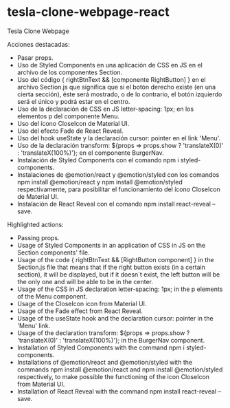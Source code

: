 # tesla-clone-webpage-react
Tesla Clone Webpage

Acciones destacadas:

- Pasar props.
- Uso de Styled Components en una aplicación de CSS en JS en el archivo de los componentes Section.
- Uso del código { rightBtnText && [componente RightButton] }
en el archivo Section.js que significa que si el botón derecho existe (en una cierta sección), éste será mostrado, o de lo contrario, el botón izquierdo será el único y podrá estar en el centro.
- Uso de la declaración de CSS en JS letter-spacing: 1px; en los elementos p del componente Menu.
- Uso del ícono CloseIcon de Material UI.
- Uso del efecto Fade de React Reveal.
- Uso del hook useState y la declaración cursor: pointer en el link 'Menu'.
- Uso de la declaración transform: ${props => props.show ? 'translateX(0)' : 'translateX(100%)'}; en el componente BurgerNav.
- Instalación de Styled Components con el comando npm i styled-components.
- Instalaciones de @emotion/react y @emotion/styled con los comandos npm install @emotion/react y npm install @emotion/styled respectivamente, para posibilitar el funcionamiento del ícono CloseIcon de Material UI.
- Instalación de React Reveal con el comando npm install react-reveal –save.

Highlighted actions:

- Passing props.
- Usage of Styled Components in an application of CSS in JS on the Section components' file.
- Usage of the code { rightBtnText && [RightButton component] }
in the Section.js file that means that if the right button exists (in a certain section), it will be displayed, but if it doesn´t exist, the left button will be the only one and will be able to be in the center.
- Usage of the CSS in JS declaration letter-spacing: 1px; in the p elements of the Menu component.
- Usage of the CloseIcon icon from Material UI.
- Usage of the Fade effect from React Reveal.
- Usage of the useState hook and the declaration cursor: pointer in the 'Menu' link.
- Usage of the declaration transform: ${props => props.show ? 'translateX(0)' : 'translateX(100%)'}; in the BurgerNav component.
- Installation of Styled Components with the command npm i styled-components.
- Installations of @emotion/react and @emotion/styled with the commands npm install @emotion/react and npm install @emotion/styled respectively, to make possible the functioning of the icon CloseIcon from Material UI.
- Installation of React Reveal with the command npm install react-reveal –save.
